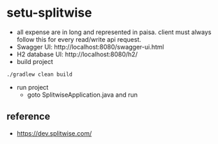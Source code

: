 # setu-splitwise
 

 - all expense are in long and represented in paisa. client must always follow this for every read/write api request. 
 - Swagger UI: http://localhost:8080/swagger-ui.html 
 - H2 database UI: http://localhost:8080/h2/ 
 - build project 
```
./gradlew clean build 
```
- run project
  - goto SplitwiseApplication.java and run 

## reference 
 - https://dev.splitwise.com/ 